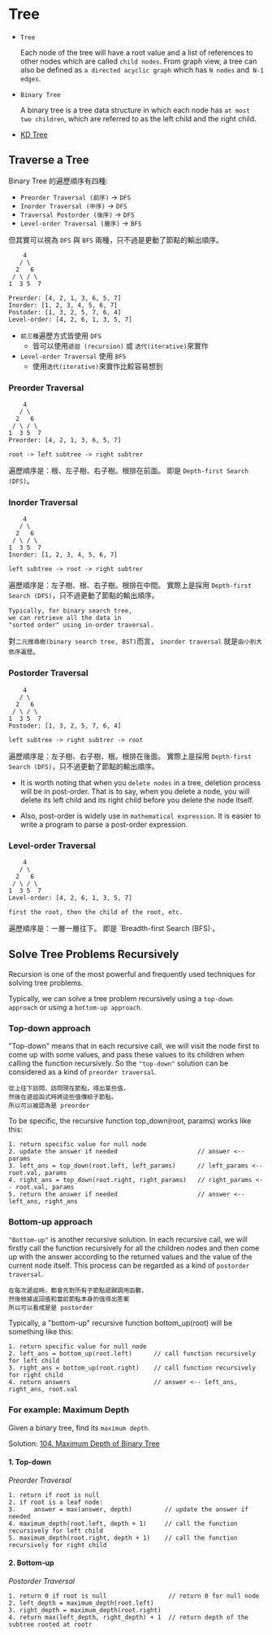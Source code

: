 # Tree

- `Tree`

    Each node of the tree will have a root value and a list of references to other nodes which are called `child nodes`. From graph view, a tree can also be defined as `a directed acyclic graph` which has `N nodes` and` N-1 edges`.

- `Binary Tree`

    A binary tree is a tree data structure in which each node has `at most two children`, which are referred to as the left child and the right child.

- [KD Tree](https://github.com/kaka-lin/Notes/tree/master/DSA/Tree/KD%20Tree)

## Traverse a Tree

Binary Tree 的遍歷順序有四種:
  - `Preorder Traversal (前序)` -> `DFS`
  - `Inorder Traversal (中序)` -> `DFS`
  - `Traversal Postorder (後序)` -> `DFS`
  - `Level-order Traversal (層序)` -> `BFS`

但其實可以視為 `DFS` 與 `BFS` 兩種，只不過是更動了節點的輸出順序。

```
    4
   / \
  2   6
 / \ / \
1  3 5  7

Preorder: [4, 2, 1, 3, 6, 5, 7]
Inorder: [1, 2, 3, 4, 5, 6, 7]
Postoder: [1, 3, 2, 5, 7, 6, 4]
Level-order: [4, 2, 6, 1, 3, 5, 7]
```

- `前三種`遍歷方式皆使用 `DFS`
  - 皆可以使用`遞迴 (recursion)` 或 `迭代(iterative)`來實作
- `Level-order Traversal` 使用 `BFS`
  - 使用`迭代(iterative)`來實作比較容易想到

### Preorder Traversal

```
    4
   / \
  2   6
 / \ / \
1  3 5  7
Preorder: [4, 2, 1, 3, 6, 5, 7]

root -> left subtree -> right subtrer
```

遍歷順序是：根、左子樹、右子樹。根排在前面。
即是 `Depth-first Search (DFS)`。

### Inorder Traversal

```
    4
   / \
  2   6
 / \ / \
1  3 5  7
Inorder: [1, 2, 3, 4, 5, 6, 7]

left subtree -> root -> right subtrer
```

遍歷順序是：左子樹、根、右子樹。根排在中間。
實際上是採用 `Depth-first Search (DFS)`，只不過更動了節點的輸出順序。

```
Typically, for binary search tree,
we can retrieve all the data in
"sorted order" using in-order traversal.
```

對`二元搜尋樹(binary search tree, BST)`而言，
`inorder traversal` 就是`由小到大依序遍歷`。

### Postorder Traversal

```
    4
   / \
  2   6
 / \ / \
1  3 5  7
Postoder: [1, 3, 2, 5, 7, 6, 4]

left subtree -> right subtrer -> root
```

遍歷順序是：左子樹、右子樹、根。根排在後面。
實際上是採用 `Depth-first Search (DFS)`，只不過更動了節點的輸出順序。

* It is worth noting that when you `delete nodes` in a tree, deletion process will be in post-order. That is to say, when you delete a node, you will delete its left child and its right child before you delete the node itself.

* Also, post-order is widely use in `mathematical expression`. It is easier to write a program to parse a post-order expression.

### Level-order Traversal

```
    4
   / \
  2   6
 / \ / \
1  3 5  7
Level-order: [4, 2, 6, 1, 3, 5, 7]

first the root, then the child of the root, etc.
```

遍歷順序是：一層一層往下。
即是 `Breadth-first Search (BFS)·。

## Solve Tree Problems Recursively

Recursion is one of the most powerful and frequently used techniques for solving tree problems.

Typically, we can solve a tree problem recursively using a `top-down approach` or using a `bottom-up approach`.

### Top-down approach

"Top-down" means that in each recursive call, we will visit the node first to come up with some values, and pass these values to its children when calling the function recursively. So the `"top-down"` solution can be considered as a kind of `preorder traversal`.

```
從上往下訪問，訪問現在節點，得出某些值，
然後在遞迴函式時將這些值傳給子節點。
所以可以被認為是 preorder
```

To be specific, the recursive function top_down(root, params) works like this:

```
1. return specific value for null node
2. update the answer if needed                      // answer <-- params
3. left_ans = top_down(root.left, left_params)      // left_params <-- root.val, params
4. right_ans = top_down(root.right, right_params)   // right_params <-- root.val, params
5. return the answer if needed                      // answer <-- left_ans, right_ans
```

### Bottom-up approach

`"Bottom-up"` is another recursive solution. In each recursive call, we will firstly call the function recursively for all the children nodes and then come up with the answer according to the returned values and the value of the current node itself. This process can be regarded as a kind of `postorder traversal`.

```
在每次遞迴時，都會先對所有子節點遞歸調用函數，
然後根據返回值和當前節點本身的值得出答案
所以可以看成是是 postorder
```

Typically, a "bottom-up" recursive function bottom_up(root) will be something like this:

```
1. return specific value for null node
2. left_ans = bottom_up(root.left)      // call function recursively for left child
3. right_ans = bottom_up(root.right)    // call function recursively for right child
4. return answers                       // answer <-- left_ans, right_ans, root.val
```

### For example: Maximum Depth

Given a binary tree, find its `maximum depth`.

Solution: [104. Maximum Depth of Binary Tree](https://github.com/kaka-lin/leetcode/blob/main/leetcode/00104_maximum-depth-of-binary-tree/104-maximum-depth-of-binary-tree.py)

#### 1. Top-down

*Preorder Traversal*

```
1. return if root is null
2. if root is a leaf node:
3.     answer = max(answer, depth)         // update the answer if needed
4. maximum_depth(root.left, depth + 1)     // call the function recursively for left child
5. maximum_depth(root.right, depth + 1)    // call the function recursively for right child
```

#### 2. Bottom-up

*Postorder Traversal*

```
1. return 0 if root is null                 // return 0 for null node
2. left_depth = maximum_depth(root.left)
3. right_depth = maximum_depth(root.right)
4. return max(left_depth, right_depth) + 1  // return depth of the subtree rooted at rootr
```
